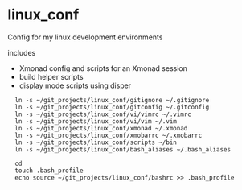linux_conf
==========

Config for my linux development environments

includes

- Xmonad config and scripts for an Xmonad session
- build helper scripts
- display mode scripts using disper
```
  ln -s ~/git_projects/linux_conf/gitignore ~/.gitignore
  ln -s ~/git_projects/linux_conf/gitconfig ~/.gitconfig
  ln -s ~/git_projects/linux_conf/vi/vimrc ~/.vimrc
  ln -s ~/git_projects/linux_conf/vi/vim ~/.vim
  ln -s ~/git_projects/linux_conf/xmonad ~/.xmonad
  ln -s ~/git_projects/linux_conf/xmobarrc ~/.xmobarrc
  ln -s ~/git_projects/linux_conf/scripts ~/bin
  ln -s ~/git_projects/linux_conf/bash_aliases ~/.bash_aliases
```

```
  cd
  touch .bash_profile
  echo source ~/git_projects/linux_conf/bashrc >> .bash_profile
```
